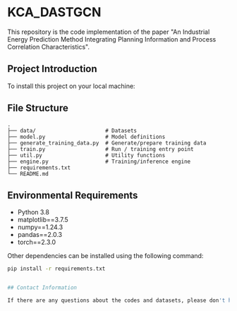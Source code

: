 # KCA_DASTGCN
This repository is the code implementation of the paper "An Industrial Energy Prediction Method Integrating Planning Information and Process Correlation Characteristics".

## Project Introduction

To install this project on your local machine:




## File Structure

```text
.
├── data/                      # Datasets
├── model.py                   # Model definitions
├── generate_training_data.py  # Generate/prepare training data
├── train.py                   # Run / training entry point
├── util.py                    # Utility functions
├── engine.py                  # Training/inference engine
├── requirements.txt
└── README.md
```



## Environmental Requirements

- Python 3.8
- matplotlib==3.7.5
- numpy==1.24.3
- pandas==2.0.3
- torch==2.3.0

Other dependencies can be installed using the following command:

```bash
pip install -r requirements.txt


## Contact Information

If there are any questions about the codes and datasets, please don't hesitate to contact us. Thanks!

